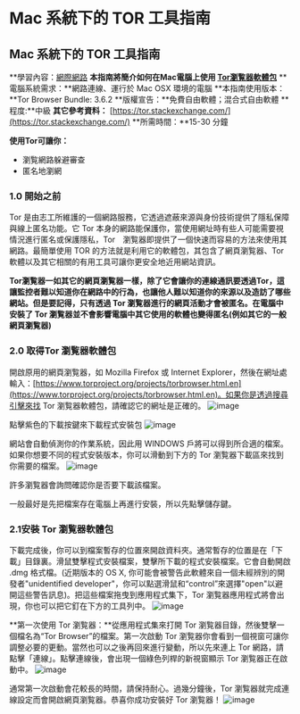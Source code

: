 # Mac 系統下的 TOR 工具指南 

## Mac 系統下的 TOR 工具指南 

**學習內容：[網際網路](umbrella://lesson/the-internet)
**本指南將簡介如何在Mac電腦上使用 [Tor瀏覧器軟體包](https://www.torproject.org/projects/torbrowser.html.en)**
**電腦系統需求：**網路連線、運行於 Mac OSX 環境的電腦
**本指南使用版本：**Tor Browser Bundle: 3.6.2
**版權宣告：**免費自由軟體；混合式自由軟體
**程度:**中級
**其它參考資料：** [https://tor.stackexchange.com/](https://tor.stackexchange.com/)
**所需時間：**15-30 分鐘

**使用Tor可讓你：**
- 瀏覧網路躲避審查
- 匿名地瀏網

### 1.0 開始之前

Tor 是由志工所維護的一個網路服務，它透過遮蔽來源與身份技術提供了隱私保障與線上匿名功能。它 Tor 本身的網路能保護你，當使用網址時有些人可能需要視情況進行匿名或保護隱私，Tor　瀏覧器即提供了一個快速而容易的方法來使用其網路。最簡單使用 TOR 的方法就是利用它的軟體包，其包含了網頁瀏覧器、Tor 軟體以及其它相關的有用工具可讓你更安全地近用網站資訊。

**Tor瀏覧器一如其它的網頁瀏覧器一樣，除了它會讓你的連線通訊要透過Tor，這讓監控者難以知道你在網路中的行為，也讓他人難以知道你的來源以及造訪了哪些網站。但是要記得，只有透過 Tor 瀏覧器進行的網頁活動才會被匿名。在電腦中安裝了 Tor 瀏覧器並不會影響電腦中其它使用的軟體也變得匿名(例如其它的一般網頁瀏覧器)**

### 2.0 取得Tor 瀏覧器軟體包

開啟原用的網頁瀏覧器，如 Mozilla Firefox 或 Internet Explorer，然後在網址處輸入：[https://www.torproject.org/projects/torbrowser.html.en](https://www.torproject.org/projects/torbrowser.html.en)。如果你是透過搜尋引擊來找 Tor 瀏覧器軟體包，請確認它的網址是正確的。
![image](tool_torosx1.png)

點擊紫色的下載按鍵來下載程式安裝包
![image](tool_torosx2.png)

網站會自動偵測你的作業系統，因此用 WINDOWS 戶將可以得到所合適的檔案。如果你想要不同的程式安裝版本，你可以滑動到下方的 Tor 瀏覧器下載區來找到你需要的檔案。
![image](tool_torosx3.png)

許多瀏覧器會詢問確認你是否要下載該檔案。

一般最好是先把檔案存在電腦上再進行安裝，所以先點擊儲存鍵。

### 2.1安裝 Tor 瀏覧器軟體包 

下載完成後，你可以到檔案暫存的位置來開啟資料夾。通常暫存的位置是在「下載」目錄裏。滑鼠雙擊程式安裝檔案，雙擊所下載的程式安裝檔案。它會自動開啟 .dmg 格式檔。(近期版本的 OS X, 你可能會被警告此軟體來自一個未經辨別的開發者"unidentified developer"，你可以點選滑鼠和“control”來選擇"open"以避開這些警告訊息)。把這些檔案拖曳到應用程式集下，Tor 瀏覧器應用程式將會出現，你也可以把它釘在下方的工具列中。
![image](tool_torosx4.png)

**第一次使用 Tor 瀏覧器：**從應用程式集來打開 Tor 瀏覧器目錄，然後雙擊一個檔名為“Tor Browser”的檔案。第一次啟動 Tor 瀏覧器你會看到一個視窗可讓你調整必要的更動。當然也可以之後再回來進行變動，所以先來連上 Tor 網路，請點擊「連線」。點擊連線後，會出現一個綠色列桿的新視窗顯示 Tor 瀏覧器正在啟動中。
![image](tool_torosx5.png)

通常第一次啟動會花較長的時間，請保持耐心。過幾分鐘後，Tor 瀏覧器就完成連線設定而會開啟網頁瀏覧器。恭喜你成功安裝好 Tor 瀏覧器！
![image](tool_torosx5.png)
